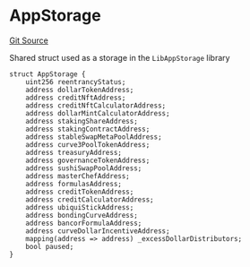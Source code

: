 # AppStorage
[Git Source](https://github.com/ubiquity/ubiquity-dollar/blob/bc36823136700d0422c14fd5ae111920580c10d7/src/dollar/libraries/LibAppStorage.sol)

Shared struct used as a storage in the `LibAppStorage` library


```solidity
struct AppStorage {
    uint256 reentrancyStatus;
    address dollarTokenAddress;
    address creditNftAddress;
    address creditNftCalculatorAddress;
    address dollarMintCalculatorAddress;
    address stakingShareAddress;
    address stakingContractAddress;
    address stableSwapMetaPoolAddress;
    address curve3PoolTokenAddress;
    address treasuryAddress;
    address governanceTokenAddress;
    address sushiSwapPoolAddress;
    address masterChefAddress;
    address formulasAddress;
    address creditTokenAddress;
    address creditCalculatorAddress;
    address ubiquiStickAddress;
    address bondingCurveAddress;
    address bancorFormulaAddress;
    address curveDollarIncentiveAddress;
    mapping(address => address) _excessDollarDistributors;
    bool paused;
}
```

